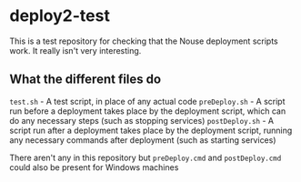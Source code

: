 # deploy2-test

This is a test repository for checking that the Nouse deployment scripts work. It really isn't very interesting.

## What the different files do

`test.sh` - A test script, in place of any actual code
`preDeploy.sh` - A script run before a deployment takes place by the deployment script, which can do any necessary steps (such as stopping services)
`postDeploy.sh` - A script run after a deployment takes place by the deployment script, running any necessary commands after deployment (such as starting services)

There aren't any in this repository but `preDeploy.cmd` and `postDeploy.cmd` could also be present for Windows machines
